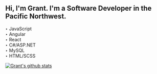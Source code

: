 ## Hi, I'm Grant. I'm a Software Developer in the Pacific Northwest. <br> 
‣ JavaScript <br>  ‣ Angular <br> ‣ React <br> ‣ C#/ASP.NET <br> ‣ MySQL <br> ‣ HTML/SCSS <br>

[![Grant's github stats](https://github-readme-stats.vercel.app/api?username=granteadie)](https://github.com/anuraghazra/github-readme-stats)
